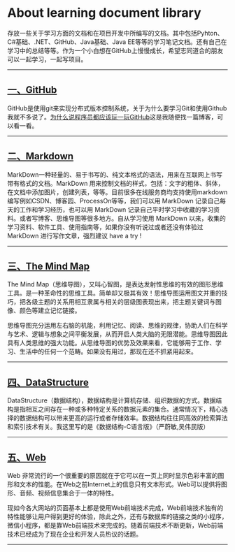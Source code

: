 # About learning document library

存放一些关于学习方面的文档和在项目开发中所编写的文档。其中包括Pyhton、C#基础、.NET、GitHub、Java基础、Java EE等等的学习笔记文档。还有自己在学习中的总结等等。作为一个小白想在GitHub上慢慢成长，希望志同道合的朋友可以一起学习，一起写项目。

---

## [一、GitHub](https://github.com/Hansiyuan131/Documen_library/blob/master/GitHub/README.md)

GitHub是使用git来实现分布式版本控制系统，关于为什么要学习Git和使用Github我就不多说了。[为什么说程序员都应该玩一玩GitHub](http://www.cnblogs.com/levenyes/p/7639472.html)这是我随便找一篇博客，可以看一看。


----

## [二、Markdown](https://github.com/Hansiyuan131/Documen_library/blob/master/Markdown/MarkDown.md)

MarkDown一种轻量的、易于书写的、纯文本格式的语法，用来在互联网上书写带有格式的文档。MarkDown 用来控制文档的样式，包括：文字的粗体、斜体，在文档中添加图片，创建列表，等等。目前很多在线服务商均支持使用markdown编写例如CSDN、博客园、ProcessOn等等，我们可以用 MarkDown 记录自己每天的工作和学习经历，也可以用 MarkDown 记录自己平时学习中收藏的学习资料。或者写博客、思维导图等很多地方。自从学习使用 MarkDown 以来，收集的学习资料、软件工具、使用指南等，如果你没有听说过或者还没有体验过MarkDown 进行写作文章，强烈建议 have a try !


----

## [三、The Mind Map](https://github.com/Hansiyuan131/Documen_library/blob/master/MindMap/README.md)

The Mind Map（思维导图），又叫心智图，是表达发射性思维的有效的图形思维工具。是一种革命性的思维工具。简单却又极其有效！思维导图运用图文并重的技巧，把各级主题的关系用相互隶属与相关的层级图表现出来，把主题关键词与图像、颜色等建立记忆链接。

思维导图充分运用左右脑的机能，利用记忆、阅读、思维的规律，协助人们在科学与艺术、逻辑与想象之间平衡发展，从而开启人类大脑的无限潜能。思维导图因此具有人类思维的强大功能。从思维导图的优势及效果来看，它能够用于工作、学习、生活中的任何一个范畴。如果没有用过，那现在还不抓紧用起来。

----

## [四、DataStructure](https://github.com/Hansiyuan131/Documen_library/blob/master/DataStructure/README.md)
DataStructure（数据结构），数据结构是计算机存储、组织数据的方式。数据结构是指相互之间存在一种或多种特定关系的数据元素的集合。通常情况下，精心选择的数据结构可以带来更高的运行或者存储效率。数据结构往往同高效的检索算法和索引技术有关。我这里写的是《数据结构-C语言版》（严蔚敏,吴伟民版）   

----

## [五、Web](https://github.com/Hansiyuan131/Documen_library/blob/master/Web/README.md)

Web 非常流行的一个很重要的原因就在于它可以在一页上同时显示色彩丰富的图形和文本的性能。在Web之前Internet上的信息只有文本形式。Web可以提供将图形、音频、视频信息集合于一体的特性。

现如今各大网站的页面基本上都是使用Web前端技术完成，Web前端技术独有的特性能够让用户得到更好的体验，除此之外，还有与数据库的链接之类的小程序，微信小程序，都是靠Web前端技术来完成的。随着前端技术不断更新，Web前端技术已经成为了现在企业和开发人员热议的话题。

----

